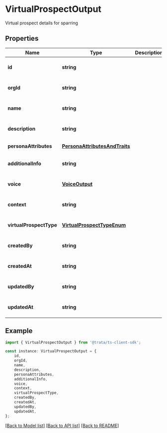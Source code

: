 # VirtualProspectOutput

Virtual prospect details for sparring

## Properties

Name | Type | Description | Notes
------------ | ------------- | ------------- | -------------
**id** | **string** |  | [optional] [default to undefined]
**orgId** | **string** |  | [optional] [default to undefined]
**name** | **string** |  | [optional] [default to undefined]
**description** | **string** |  | [optional] [default to undefined]
**personaAttributes** | [**PersonaAttributesAndTraits**](PersonaAttributesAndTraits.md) |  | [default to undefined]
**additionalInfo** | **string** |  | [optional] [default to undefined]
**voice** | [**VoiceOutput**](VoiceOutput.md) |  | [optional] [default to undefined]
**context** | **string** |  | [optional] [default to undefined]
**virtualProspectType** | [**VirtualProspectTypeEnum**](VirtualProspectTypeEnum.md) |  | [optional] [default to undefined]
**createdBy** | **string** |  | [optional] [default to undefined]
**createdAt** | **string** |  | [optional] [default to undefined]
**updatedBy** | **string** |  | [optional] [default to undefined]
**updatedAt** | **string** |  | [optional] [default to undefined]

## Example

```typescript
import { VirtualProspectOutput } from '@trata/ts-client-sdk';

const instance: VirtualProspectOutput = {
    id,
    orgId,
    name,
    description,
    personaAttributes,
    additionalInfo,
    voice,
    context,
    virtualProspectType,
    createdBy,
    createdAt,
    updatedBy,
    updatedAt,
};
```

[[Back to Model list]](../README.md#documentation-for-models) [[Back to API list]](../README.md#documentation-for-api-endpoints) [[Back to README]](../README.md)
